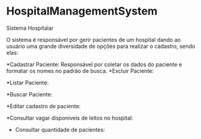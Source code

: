 # HospitalManagementSystem
Sistema Hospitalar

O sistema é responsável por gerir pacientes de um hospital dando ao usuário uma grande diversidade de opções para realizar o cadastro, sendo elas:

*Cadastrar Paciente:
  Responsável por coletar os dados do paciente e formatar os nomes no padrão de busca.
*Excluir Paciente:

*Listar Paciente:

*Buscar Paciente:

*Editar cadastro de paciente:

*Consultar vagar disponiveis de leitos no hospital:

* Consultar quantidade de pacientes:
